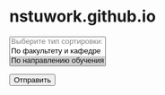# nstuwork.github.io
<!DOCTYPE HTML>
<html>
 <head>
  <meta charset="utf-8">
  <title>Тег SELECT</title>
 </head>
 <body>  
 
  <form action="select1.php" method="post">
   <p><select size="3" multiple name="hero[]">
    <option disabled>Выберите тип сортировки:</option>
    <option value="По факультету и кафедре">По факультету и кафедре</option>
    <option selected value="По направлению обучения">По направлению обучения</option>
   </select></p>
   <p><input type="submit" value="Отправить"></p>
  </form>

 </body>
</html>
